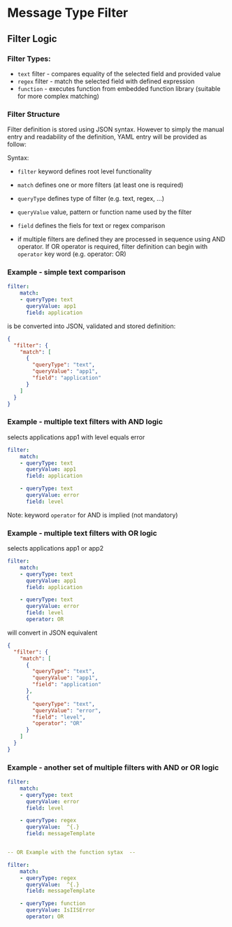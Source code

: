 # Message Type Filter
## Filter Logic

### Filter Types:
- `text` filter - compares equality of the selected field and provided value
- `regex` filter - match the selected field with defined expression
- `function` - executes function from embedded function library (suitable for more complex matching)

### Filter Structure

Filter definition is stored using JSON syntax. However to simply the manual entry and readability of the definition, YAML entry will be provided as follow:

Syntax:
- `filter` keyword defines root level functionality
- `match` defines one or more filters (at least one is required)
- `queryType` defines type of filter (e.g. text, regex, ...)
- `queryValue` value, pattern or function name used by the filter
- `field` defines the fiels for text or regex comparison

- if multiple filters are defined they are processed in sequence using AND operator.  If OR operator is required, filter definition can begin with `operator` key word (e.g. operator: OR)

### Example - simple text comparison 

```YAML
filter:
    match:
    - queryType: text
      queryValue: app1
      field: application
```

is be converted into JSON, validated and stored definition:
```JSON
{
  "filter": {
    "match": [
      {
        "queryType": "text",
        "queryValue": "app1",
        "field": "application"
      }
    ]
  }
}
```


### Example - multiple text filters with AND logic 
selects applications app1 with level equals error
```YAML
filter:
    match:
    - queryType: text
      queryValue: app1
      field: application

    - queryType: text
      queryValue: error
      field: level
```
Note: keyword `operator` for AND is implied (not mandatory)

### Example - multiple text filters with OR logic 
selects applications app1 or app2
```YAML
filter:
    match:
    - queryType: text
      queryValue: app1
      field: application

    - queryType: text
      queryValue: error
      field: level
      operator: OR
```
will convert in JSON equivalent
```JSON
{
  "filter": {
    "match": [
      {
        "queryType": "text",
        "queryValue": "app1",
        "field": "application"
      },
      {
        "queryType": "text",
        "queryValue": "error",
        "field": "level",
        "operator": "OR"
      }
    ]
  }
}
```

### Example - another set of multiple filters with AND or OR logic 

```YAML
filter:
    match:
    - queryType: text
      queryValue: error
      field: level

    - queryType: regex
      queryValue:  ^{.}
      field: messageTemplate


-- OR Example with the function sytax  --

filter:
    match:
    - queryType: regex
      queryValue:  ^{.}
      field: messageTemplate

    - queryType: function
      queryValue: IsIISError
      operator: OR
```

